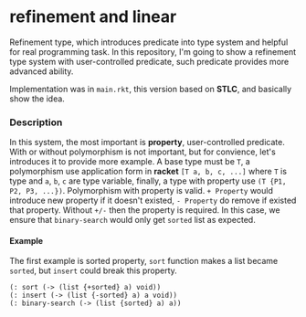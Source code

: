 # refinement and linear

Refinement type, which introduces predicate into type system and helpful for real programming task. In this repository, I'm going to show a refinement type system with user-controlled predicate, such predicate provides more advanced ability.

Implementation was in `main.rkt`, this version based on **STLC**, and basically show the idea.

### Description

In this system, the most important is **property**, user-controlled predicate. With or without polymorphism is not important, but for convience, let's introduces it to provide more example. A base type must be `T`, a polymorphism use application form in **racket** `[T a, b, c, ...]` where `T` is type and `a`, `b`, `c` are type variable, finally, a type with property use `(T {P1, P2, P3, ...})`. Polymorphism with property is valid. `+ Property` would introduce new property if it doesn't existed, `- Property` do remove if existed that property. Without `+/-` then the property is required. In this case, we ensure that `binary-search` would only get `sorted` list as expected.

#### Example

The first example is sorted property, `sort` function makes a list became `sorted`, but `insert` could break this property.

```
(: sort (-> (list {+sorted} a) void))
(: insert (-> (list {-sorted} a) a void))
(: binary-search (-> (list {sorted} a) a))
```
